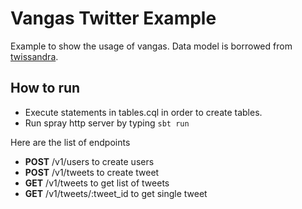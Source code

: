 # Vangas Twitter Example

Example to show the usage of vangas. Data model is borrowed from [twissandra](https://github.com/twissandra/twissandra).

## How to run
* Execute statements in tables.cql in order to create tables.
* Run spray http server by typing ```sbt run```

Here are the list of endpoints

* **POST** /v1/users to create users
* **POST** /v1/tweets to create tweet
* **GET** /v1/tweets to get list of tweets
* **GET** /v1/tweets/:tweet_id to get single tweet
